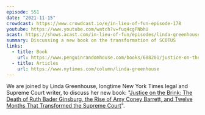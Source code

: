 ```yaml
---
episode: 551
date: "2021-11-15"
crowdcast: https://www.crowdcast.io/e/in-lieu-of-fun-episode-178
youtube: https://www.youtube.com/watch?v=fuq4cgPNbhU
acast: https://shows.acast.com/in-lieu-of-fun/episodes/linda-greenhouse-on-justice-on-the-brink
summary: Discussing a new book on the transformation of SCOTUS
links:
  - title: Book
    url: https://www.penguinrandomhouse.com/books/688201/justice-on-the-brink-by-linda-greenhouse
  - title: Articles
    url: https://www.nytimes.com/column/linda-greenhouse
---
```

We are joined by Linda Greenhouse, longtime New York Times legal and Supreme Court writer, to discuss her new book: "[Justice on the Brink: The Death of Ruth Bader Ginsburg, the Rise of Amy Coney Barrett, and Twelve Months That Transformed the Supreme Court][book]".

[book]: https://www.penguinrandomhouse.com/books/688201/justice-on-the-brink-by-linda-greenhouse
